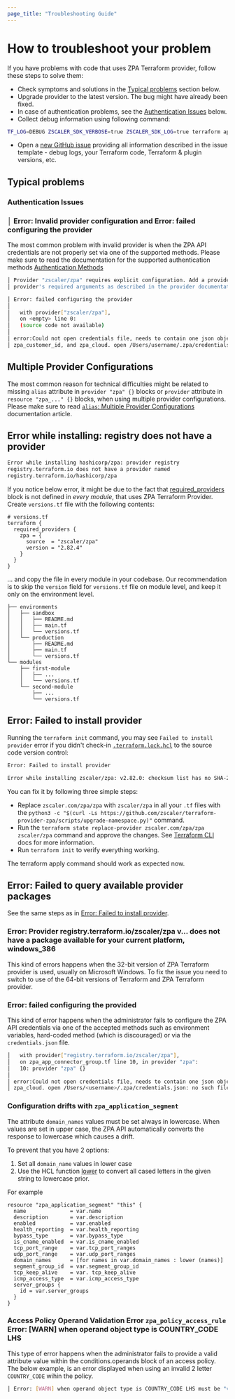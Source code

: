 ```yaml
---
page_title: "Troubleshooting Guide"
---
```


# How to troubleshoot your problem

If you have problems with code that uses ZPA Terraform provider, follow these steps to solve them:

* Check symptoms and solutions in the [Typical problems](#typical-problems) section below.
* Upgrade provider to the latest version. The bug might have already been fixed.
* In case of authentication problems, see the [Authentication Issues](#authentication-issues) below.
* Collect debug information using following command:

```sh
TF_LOG=DEBUG ZSCALER_SDK_VERBOSE=true ZSCALER_SDK_LOG=true terraform apply -no-color 2>&1 |tee tf-debug.log
```

* Open a [new GitHub issue](https://github.com/zscaler/terraform-provider-zpa/issues/new/choose) providing all information described in the issue template - debug logs, your Terraform code, Terraform & plugin versions, etc.

## Typical problems

### Authentication Issues

### │ Error: Invalid provider configuration and Error: failed configuring the provider

The most common problem with invalid provider is when the ZPA API credentials are not properly set via one of the supported methods. Please make sure to read the documentation for the supported authentication methods [Authentication Methods](https://registry.terraform.io/providers/zscaler/zpa/latest/docs)

```sh
│ Provider "zscaler/zpa" requires explicit configuration. Add a provider block to the root module and configure the
│ provider's required arguments as described in the provider documentation.
```

```sh
│ Error: failed configuring the provider
│
│   with provider["zscaler/zpa"],
│   on <empty> line 0:
│   (source code not available)
│
│ error:Could not open credentials file, needs to contain one json object with keys: zpa_client_id, zpa_client_secret,
│ zpa_customer_id, and zpa_cloud. open /Users/username/.zpa/credentials.json: no such file or directory
```

## Multiple Provider Configurations

The most common reason for technical difficulties might be related to missing `alias` attribute in `provider "zpa" {}` blocks or `provider` attribute in `resource "zpa_..." {}` blocks, when using multiple provider configurations. Please make sure to read [`alias`: Multiple Provider Configurations](https://www.terraform.io/docs/language/providers/configuration.html#alias-multiple-provider-configurations) documentation article.

## Error while installing: registry does not have a provider

```sh
Error while installing hashicorp/zpa: provider registry
registry.terraform.io does not have a provider named
registry.terraform.io/hashicorp/zpa
```

If you notice below error, it might be due to the fact that [required_providers](https://www.terraform.io/docs/language/providers/requirements.html#requiring-providers) block is not defined in *every module*, that uses ZPA Terraform Provider. Create `versions.tf` file with the following contents:

```hcl
# versions.tf
terraform {
  required_providers {
    zpa = {
      source  = "zscaler/zpa"
      version = "2.82.4"
    }
  }
}
```

... and copy the file in every module in your codebase. Our recommendation is to skip the `version` field for `versions.tf` file on module level, and keep it only on the environment level.

```
├── environments
│   ├── sandbox
│   │   ├── README.md
│   │   ├── main.tf
│   │   └── versions.tf
│   └── production
│       ├── README.md
│       ├── main.tf
│       └── versions.tf
└── modules
    ├── first-module
    │   ├── ...
    │   └── versions.tf
    └── second-module
        ├── ...
        └── versions.tf
```

## Error: Failed to install provider

Running the `terraform init` command, you may see `Failed to install provider` error if you didn't check-in [`.terraform.lock.hcl`](https://www.terraform.io/language/files/dependency-lock#lock-file-location) to the source code version control:

```sh
Error: Failed to install provider

Error while installing zscaler/zpa: v2.82.0: checksum list has no SHA-256 hash for "https://github.com/zscaler/terraform-provider-zpa/releases/download/v2.82.0/terraform-provider-zpa_2.82.0_darwin_amd64.zip"
```

You can fix it by following three simple steps:

* Replace `zscaler.com/zpa/zpa` with `zscaler/zpa` in all your `.tf` files with the `python3 -c "$(curl -Ls https://github.com/zscaler/terraform-provider-zpa/scripts/upgrade-namespace.py)"` command.
* Run the `terraform state replace-provider zscaler.com/zpa/zpa zscaler/zpa` command and approve the changes. See [Terraform CLI](https://www.terraform.io/cli/commands/state/replace-provider) docs for more information.
* Run `terraform init` to verify everything working.

The terraform apply command should work as expected now.

## Error: Failed to query available provider packages

See the same steps as in [Error: Failed to install provider](#error-failed-to-install-provider).

### Error: Provider registry.terraform.io/zscaler/zpa v... does not have a package available for your current platform, windows_386

This kind of errors happens when the 32-bit version of ZPA Terraform provider is used, usually on Microsoft Windows. To fix the issue you need to switch to use of the 64-bit versions of Terraform and ZPA Terraform provider.

### Error: failed configuring the provided

This kind of error happens when the administrator fails to configure the ZPA API credentials via one of the accepted methods such as environment variables, hard-coded method (which is discouraged) or via the `credentials.json` file.

```sh
│   with provider["registry.terraform.io/zscaler/zpa"],
│   on zpa_app_connector_group.tf line 10, in provider "zpa":
│   10: provider "zpa" {}
│
│ error:Could not open credentials file, needs to contain one json object with keys: zpa_client_id, zpa_client_secret, zpa_customer_id, and
│ zpa_cloud. open /Users/<username>/.zpa/credentials.json: no such file or directory
```

### Configuration drifts with `zpa_application_segment`

The attribute `domain_names` values must be set always in lowercase. When values are set in upper case, the ZPA API automatically converts the response to lowercase which causes a drift.

To prevent that you have 2 options:

1. Set all `domain_name` values in lower case
2. Use the HCL function [lower](https://developer.hashicorp.com/terraform/language/functions/lower) to convert all cased letters in the given string to lowercase prior.

For example

```hcl
resource "zpa_application_segment" "this" {
  name              = var.name
  description       = var.description
  enabled           = var.enabled
  health_reporting  = var.health_reporting
  bypass_type       = var.bypass_type
  is_cname_enabled  = var.is_cname_enabled
  tcp_port_range    = var.tcp_port_ranges
  udp_port_range    = var.udp_port_ranges
  domain_names      = [for names in var.domain_names : lower (names)]
  segment_group_id  = var.segment_group_id
  tcp_keep_alive    = var. tcp_keep_alive
  icmp_access_type  = var.icmp_access_type
  server_groups {
    id = var.server_groups
  }
}
```

### Access Policy Operand Validation Error `zpa_policy_access_rule` Error: [WARN] when operand object type is COUNTRY_CODE LHS

This type of error happens when the administrator fails to provide a valid attribute value within the conditions.operands block of an access policy.
The below example, is an error displayed when using an invalid 2 letter `COUNTRY_CODE` wihin the policy.

```sh
│ Error: [WARN] when operand object type is COUNTRY_CODE LHS must be "valid ISO-3166 Alpha-2 country code. Please visit the following site for reference: https://en.wikipedia.org/wiki/List_of_ISO_3166_country_codes" value is "00", <nil>
```
